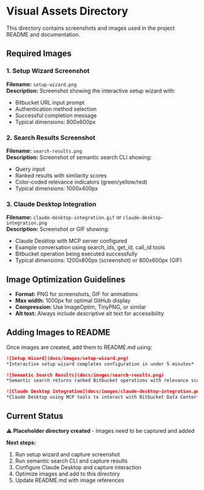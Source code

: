 # Visual Assets Directory

This directory contains screenshots and images used in the project README and documentation.

## Required Images

### 1. Setup Wizard Screenshot
**Filename:** `setup-wizard.png`  
**Description:** Screenshot showing the interactive setup wizard with:
- Bitbucket URL input prompt
- Authentication method selection
- Successful completion message
- Typical dimensions: 800x600px

### 2. Search Results Screenshot
**Filename:** `search-results.png`  
**Description:** Screenshot of semantic search CLI showing:
- Query input
- Ranked results with similarity scores
- Color-coded relevance indicators (green/yellow/red)
- Typical dimensions: 1000x400px

### 3. Claude Desktop Integration
**Filename:** `claude-desktop-integration.gif` or `claude-desktop-integration.png`  
**Description:** Screenshot or GIF showing:
- Claude Desktop with MCP server configured
- Example conversation using search_ids, get_id, call_id tools
- Bitbucket operation being executed successfully
- Typical dimensions: 1200x800px (screenshot) or 800x600px (GIF)

## Image Optimization Guidelines

- **Format:** PNG for screenshots, GIF for animations
- **Max width:** 1000px for optimal GitHub display
- **Compression:** Use ImageOptim, TinyPNG, or similar
- **Alt text:** Always include descriptive alt text for accessibility

## Adding Images to README

Once images are created, add them to README.md using:

```markdown
![Setup Wizard](docs/images/setup-wizard.png)
*Interactive setup wizard completes configuration in under 5 minutes*

![Semantic Search Results](docs/images/search-results.png)
*Semantic search returns ranked Bitbucket operations with relevance scores*

![Claude Desktop Integration](docs/images/claude-desktop-integration.png)
*Claude Desktop using MCP tools to interact with Bitbucket Data Center*
```

## Current Status

⚠️ **Placeholder directory created** - Images need to be captured and added

**Next steps:**
1. Run setup wizard and capture screenshot
2. Run semantic search CLI and capture results
3. Configure Claude Desktop and capture interaction
4. Optimize images and add to this directory
5. Update README.md with image references
